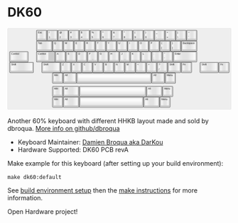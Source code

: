 DK60
===

![DK60](https://github.com/Dbroqua/DK60/raw/master/Previews/DK60.png)

Another 60% keyboard with different HHKB layout made and sold by dbroqua. [More info on github/dbroqua](https://github.com/Dbroqua/DK60/)

* Keyboard Maintainer: [Damien Broqua aka DarKou](https://github.com/Dbroqua)  
* Hardware Supported: DK60 PCB revA

Make example for this keyboard (after setting up your build environment):

    make dk60:default

See [build environment setup](https://docs.qmk.fm/build_environment_setup.html) then the [make instructions](https://docs.qmk.fm/make_instructions.html) for more information.

Open Hardware project!
